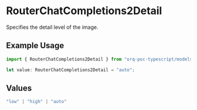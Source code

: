 # RouterChatCompletions2Detail

Specifies the detail level of the image.

## Example Usage

```typescript
import { RouterChatCompletions2Detail } from "orq-poc-typescript/models/operations";

let value: RouterChatCompletions2Detail = "auto";
```

## Values

```typescript
"low" | "high" | "auto"
```